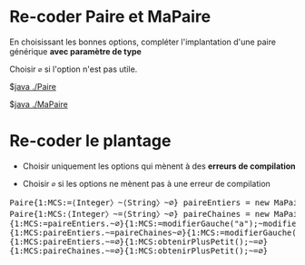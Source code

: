 <style>
pre > code {
    -webkit-touch-callout: text;
    -webkit-user-select: text;
    -khtml-user-select: text;
    -moz-user-select: text;
    -ms-user-select: text;
    user-select: text;
}
</style>



# Re-coder Paire et MaPaire

En choisissant les bonnes options, compléter l'implantation d'une paire générique **avec paramètre de type**

Choisir `∅` si l'option n'est pas utile.

$[java ./Paire]()

$[java ./MaPaire]()



# Re-coder le plantage

* Choisir uniquement les options qui mènent à des **erreurs de compilation**

* Choisir `∅` si les options ne mènent pas à une erreur de compilation


<pre>
Paire{1:MCS:=⟨Integer〉~⟨String〉~∅} paireEntiers = new MaPaire<>(1, 2);
Paire{1:MCS:⟨Integer〉~=⟨String〉~∅} paireChaines = new MaPaire<>("a", "b");
{1:MCS:=paireEntiers.~∅}{1:MCS:=modifierGauche("a");~modifierGauche(2);~modifierDroite(4);~∅}
{1:MCS:paireEntiers.~=paireChaines~∅}{1:MCS:=modifierGauche(1);~∅}
{1:MCS:paireEntiers.~=∅}{1:MCS:obtenirPlusPetit();~=∅}
{1:MCS:paireChaines.~=∅}{1:MCS:obtenirPlusPetit();~=∅}
</pre>

